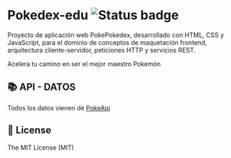 # Pokedex-edu ![Status badge](https://img.shields.io/badge/status-in%20progress-yellow)
Proyecto de aplicación web PokePokedex, desarrollado con HTML, CSS y JavaScript, para el dominio de conceptos de maquetación frontend, arquitectura cliente-servidor, peticiones HTTP y servicios REST.

Acelera tu camino en ser el mejor maestro Pokemón

## 📚 API - DATOS
Todos los datos vienen de [PokeApi](https://pokeapi.co/)

## 🧾 License
The MIT License (MIT)
